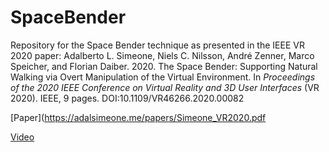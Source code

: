 # SpaceBender

Repository for the Space Bender technique as presented in the IEEE VR 2020 paper: Adalberto L. Simeone, Niels C. Nilsson, André Zenner, Marco Speicher, and Florian Daiber. 2020. The Space Bender: Supporting Natural Walking via Overt Manipulation of the Virtual Environment. In *Proceedings of the 2020 IEEE Conference on Virtual Reality and 3D User Interfaces* (VR 2020). IEEE, 9 pages. DOI:10.1109/VR46266.2020.00082

[Paper](https://adalsimeone.me/papers/Simeone_VR2020.pdf

[Video](https://youtu.be/klcmFvrMX6k)